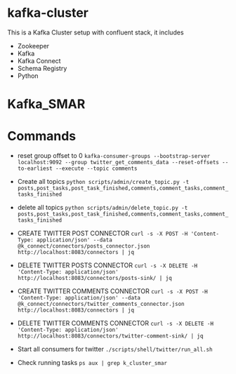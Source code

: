 # kafka-cluster

This is a Kafka Cluster setup with confluent stack, it includes

* Zookeeper
* Kafka
* Kafka Connect
* Schema Registry
* Python

# Kafka_SMAR

# Commands
- reset group offset to 0
`kafka-consumer-groups --bootstrap-server localhost:9092 --group twitter_get_comments_data --reset-offsets --to-earliest --execute --topic comments`

- Create all topics
`python scripts/admin/create_topic.py -t posts,post_tasks,post_task_finished,comments,comment_tasks,comment_tasks_finished`

- delete all topics
`python scripts/admin/delete_topic.py -t posts,post_tasks,post_task_finished,comments,comment_tasks,comment_tasks_finished`

- CREATE TWITTER POST CONNECTOR
`curl -s -X POST -H 'Content-Type: application/json' --data @k_connect/connectors/posts_connector.json http://localhost:8083/connectors | jq`

- DELETE TWITTER POSTS CONNECTOR
`curl -s -X DELETE -H 'Content-Type: application/json' http://localhost:8083/connectors/posts-sink/ | jq`


- CREATE TWITTER COMMENTS CONNECTOR
`curl -s -X POST -H 'Content-Type: application/json' --data @k_connect/connectors/twitter_comments_connector.json http://localhost:8083/connectors | jq`

- DELETE TWITTER COMMENTS CONNECTOR
`curl -s -X DELETE -H 'Content-Type: application/json' http://localhost:8083/connectors/twitter-comment-sink/ | jq`

- Start all consumers for twitter
`./scripts/shell/twitter/run_all.sh`

- Check running tasks
`ps aux | grep k_cluster_smar`